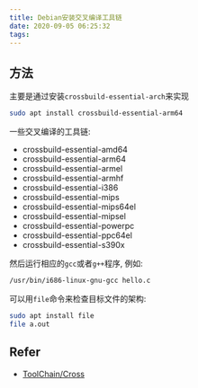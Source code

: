 ```yaml
---
title: Debian安装交叉编译工具链
date: 2020-09-05 06:25:32
tags:
---
```

## 方法

主要是通过安装`crossbuild-essential-arch`来实现

```bash
sudo apt install crossbuild-essential-arm64
```

一些交叉编译的工具链:

- crossbuild-essential-amd64
- crossbuild-essential-arm64
- crossbuild-essential-armel
- crossbuild-essential-armhf
- crossbuild-essential-i386
- crossbuild-essential-mips
- crossbuild-essential-mips64el
- crossbuild-essential-mipsel
- crossbuild-essential-powerpc
- crossbuild-essential-ppc64el
- crossbuild-essential-s390x

然后运行相应的`gcc`或者`g++`程序, 例如:

```bash
/usr/bin/i686-linux-gnu-gcc hello.c
```

可以用`file`命令来检查目标文件的架构:

```bash
sudo apt install file
file a.out
```

## Refer

- [ToolChain/Cross](https://wiki.debian.org/ToolChain/Cross)
